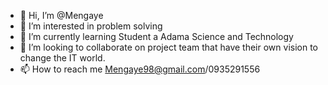- 👋 Hi, I’m @Mengaye
- 👀 I’m interested in problem solving
- 🌱 I’m currently learning Student a Adama Science and Technology
- 💞️ I’m looking to collaborate on project team that have their own vision to change the IT world.
- 📫 How to reach me Mengaye98@gmail.com/0935291556

<!---
sheneshe/sheneshe is a ✨ special ✨ repository because its `README.md` (this file) appears on your GitHub profile.
You can click the Preview link to take a look at your changes.
--->
